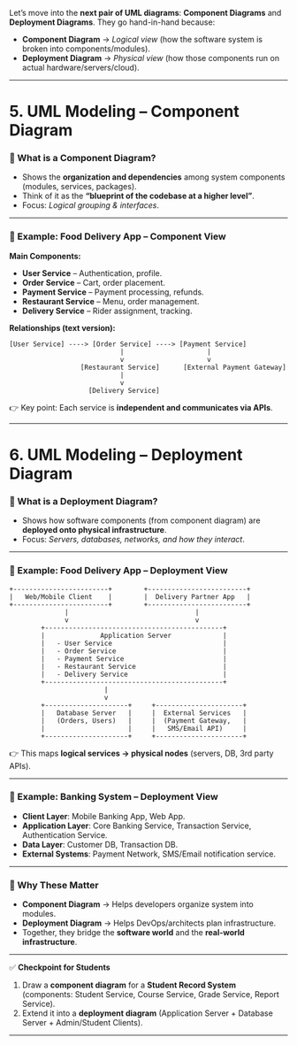 Let’s move into the **next pair of UML diagrams**: **Component Diagrams** and **Deployment Diagrams**.
They go hand-in-hand because:

* **Component Diagram** → *Logical view* (how the software system is broken into components/modules).
* **Deployment Diagram** → *Physical view* (how those components run on actual hardware/servers/cloud).

---

# **5. UML Modeling – Component Diagram**

### 🔹 What is a Component Diagram?

* Shows the **organization and dependencies** among system components (modules, services, packages).
* Think of it as the **“blueprint of the codebase at a higher level”**.
* Focus: *Logical grouping & interfaces*.

---

### 🔹 Example: **Food Delivery App – Component View**

**Main Components:**

* **User Service** – Authentication, profile.
* **Order Service** – Cart, order placement.
* **Payment Service** – Payment processing, refunds.
* **Restaurant Service** – Menu, order management.
* **Delivery Service** – Rider assignment, tracking.

**Relationships (text version):**

```
[User Service] ----> [Order Service] ----> [Payment Service]
                            |                     |
                            v                     v
                  [Restaurant Service]      [External Payment Gateway]
                            |
                            v
                    [Delivery Service]
```

👉 Key point: Each service is **independent and communicates via APIs**.

---

# **6. UML Modeling – Deployment Diagram**

### 🔹 What is a Deployment Diagram?

* Shows how software components (from component diagram) are **deployed onto physical infrastructure**.
* Focus: *Servers, databases, networks, and how they interact*.

---

### 🔹 Example: **Food Delivery App – Deployment View**

```
+------------------------+        +-------------------------+
|   Web/Mobile Client    |        |  Delivery Partner App   |
+------------------------+        +-------------------------+
              |                                |
              v                                v
        +---------------------------------------------+
        |              Application Server             |
        |   - User Service                            |
        |   - Order Service                           |
        |   - Payment Service                         |
        |   - Restaurant Service                      |
        |   - Delivery Service                        |
        +---------------------------------------------+
                        |
                        v
        +---------------------+     +----------------------+
        |   Database Server   |     |  External Services   |
        |   (Orders, Users)   |     |  (Payment Gateway,   |
        |                     |     |   SMS/Email API)     |
        +---------------------+     +----------------------+
```

👉 This maps **logical services → physical nodes** (servers, DB, 3rd party APIs).

---

### 🔹 Example: **Banking System – Deployment View**

* **Client Layer**: Mobile Banking App, Web App.
* **Application Layer**: Core Banking Service, Transaction Service, Authentication Service.
* **Data Layer**: Customer DB, Transaction DB.
* **External Systems**: Payment Network, SMS/Email notification service.

---

### 🔹 Why These Matter

* **Component Diagram** → Helps developers organize system into modules.
* **Deployment Diagram** → Helps DevOps/architects plan infrastructure.
* Together, they bridge the **software world** and the **real-world infrastructure**.

---

✅ **Checkpoint for Students**

1. Draw a **component diagram** for a **Student Record System** (components: Student Service, Course Service, Grade Service, Report Service).
2. Extend it into a **deployment diagram** (Application Server + Database Server + Admin/Student Clients).

---

